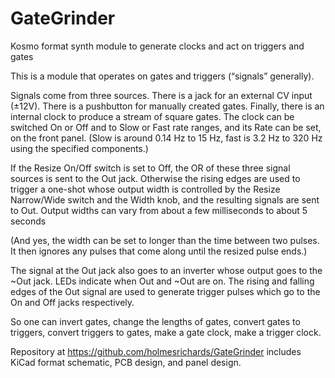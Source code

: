 # GateGrinder
Kosmo format synth module to generate clocks and act on triggers and gates

This is a module that operates on gates and triggers (“signals” generally).

Signals come from three sources. There is a jack for an external CV input (±12V). There is a pushbutton for manually created gates. Finally, there is an internal clock to produce a stream of square gates. The clock can be switched On or Off and to Slow or Fast rate ranges, and its Rate can be set, on the front panel. (Slow is around 0.14 Hz to 15 Hz, fast is 3.2 Hz to 320 Hz using the specified components.)

If the Resize On/Off switch is set to Off, the OR of these three signal sources is sent to the Out jack. Otherwise the rising edges are used to trigger a one-shot whose output width is controlled by the Resize Narrow/Wide switch and the Width knob, and the resulting signals are sent to Out. Output widths can vary from about a few milliseconds to about 5 seconds 

(And yes, the width can be set to longer than the time between two pulses. It then ignores any pulses that come along until the resized pulse ends.)

The signal at the Out jack also goes to an inverter whose output goes to the ~Out jack. LEDs indicate when Out and ~Out are on. The rising and falling edges of the Out signal are used to generate trigger pulses which go to the On and Off jacks respectively.

So one can invert gates, change the lengths of gates, convert gates to triggers, convert triggers to gates, make a gate clock, make a trigger clock.

Repository at https://github.com/holmesrichards/GateGrinder includes KiCad format schematic, PCB design, and panel design.
